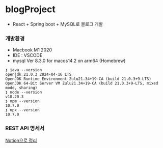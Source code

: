 # blogProject
- React + Spring boot + MySQL로 블로그 개발

### 개발환경
- Macbook M1 2020
- IDE : VSCODE
- mysql  Ver 8.3.0 for macos14.2 on arm64 (Homebrew)
```
❯ java --version
openjdk 21.0.3 2024-04-16 LTS
OpenJDK Runtime Environment Zulu21.34+19-CA (build 21.0.3+9-LTS)
OpenJDK 64-Bit Server VM Zulu21.34+19-CA (build 21.0.3+9-LTS, mixed mode, sharing)
❯ node --version
v18.20.3
❯ npm --version
10.7.0
❯ npx --version
10.7.0
```

### REST API 명세서
[Notion으로 정리](https://capable-slime-584.notion.site/Yongs-Board-REST-API-93305c1c5f464cb990305dc039314c98?pvs=4)
